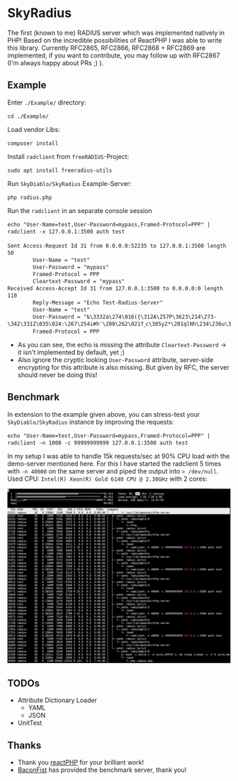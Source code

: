 # SkyRadius

The first (known to me) RADIUS server which was implemented natively in PHP! Based on the incredible
possibilities of ReactPHP I was able to write this library. Currently RFC2865, RFC2866, RFC2868 + RFC2869 are 
implemented, if you want to contribute, you may follow up with RFC2867 (I'm always happy about PRs ;) ).

## Example

Enter `./Example/` directory:

```
cd ./Example/
```

Load vendor Libs:

```
composer install
```

Install `radclient` from `freeRADIUS`-Project:

```
sudo apt install freeradius-utils
```

Run `SkyDiablo/SkyRadius` Example-Server:

```
php radius.php
```

Run the `radclient` in an separate console session

```
echo "User-Name=test,User-Password=mypass,Framed-Protocol=PPP" | radclient -x 127.0.0.1:3500 auth test

Sent Access-Request Id 31 from 0.0.0.0:52235 to 127.0.0.1:3500 length 50
        User-Name = "test"
        User-Password = "mypass"
        Framed-Protocol = PPP
        Cleartext-Password = "mypass"
Received Access-Accept Id 31 from 127.0.0.1:3500 to 0.0.0.0:0 length 110
        Reply-Message = "Echo Test-Radius-Server"
        User-Name = "test"
        User-Password = "ѣ\3332a\274\016({\312A\257P\3623\214\273-\342\331Z\035\024:\267\254i#h'\200\262\021f˷c\305y2*\201qlNh\234\236u\377\207"
        Framed-Protocol = PPP 
```

* As you can see, the echo is missing the attribute `Cleartext-Password` -> it isn't implemented by default, yet ;)
* Also ignore the cryptic looking `User-Password` attribute, server-side encrypting for this attribute is also missing. But given by RFC, the server should never be doing this! 

## Benchmark

In extension to the example given above, you can stress-test your `SkyDiablo/SkyRadius` instance by improving the requests:

```
echo "User-Name=test,User-Password=mypass,Framed-Protocol=PPP" | radclient -n 1000 -c 99999999999 127.0.0.1:3500 auth test
```

In my setup I was able to handle 15k requests/sec at 90% CPU load with the demo-server mentioned here. For this I have 
started the radclient 5 times with `-n 40000` on the same server and piped the output into `> /dev/null`. Used CPU: `Intel(R) Xeon(R) Gold 6140 CPU @ 2.30GHz` with 2 cores:

![15k Benchmark Test](./Example/15k-test-result.png?raw=true "15k Benchmark Test")

## TODOs

- Attribute Dictionary Loader
  - YAML
  - JSON
- UnitTest

## Thanks

- Thank you [reactPHP](https://reactphp.org/) for your brilliant work!
- [BaconFist](https://github.com/BaconFist) has provided the benchmark server, thank you!
